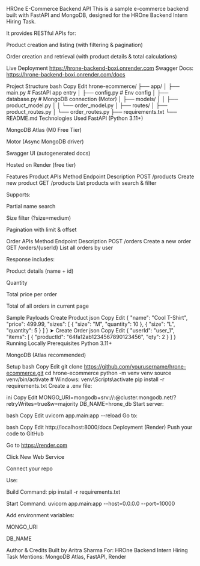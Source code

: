 HROne E-Commerce Backend API
This is a sample e-commerce backend built with FastAPI and MongoDB, designed for the HROne Backend Intern Hiring Task.

It provides RESTful APIs for:

Product creation and listing (with filtering & pagination)

Order creation and retrieval (with product details & total calculations)

Live Deployment
https://hrone-backend-boxi.onrender.com
Swagger Docs:
https://hrone-backend-boxi.onrender.com/docs

Project Structure
bash
Copy
Edit
hrone-ecommerce/
├── app/
│   ├── main.py              # FastAPI app entry
│   ├── config.py            # Env config
│   ├── database.py          # MongoDB connection (Motor)
│   ├── models/
│   │   ├── product_model.py
│   │   └── order_model.py
│   ├── routes/
│       ├── product_routes.py
│       └── order_routes.py
├── requirements.txt
└── README.md
Technologies Used
FastAPI (Python 3.11+)

MongoDB Atlas (M0 Free Tier)

Motor (Async MongoDB driver)

Swagger UI (autogenerated docs)

Hosted on Render (free tier)

Features
Product APIs
Method	Endpoint	Description
POST	/products	Create new product
GET	/products	List products with search & filter

Supports:

Partial name search

Size filter (?size=medium)

Pagination with limit & offset

Order APIs
Method	Endpoint	Description
POST	/orders	Create a new order
GET	/orders/{userId}	List all orders by user

Response includes:

Product details (name + id)

Quantity

Total price per order

Total of all orders in current page

Sample Payloads
Create Product
json
Copy
Edit
{
  "name": "Cool T-Shirt",
  "price": 499.99,
  "sizes": [
    { "size": "M", "quantity": 10 },
    { "size": "L", "quantity": 5 }
  ]
}
➤ Create Order
json
Copy
Edit
{
  "userId": "user_1",
  "items": [
    { "productId": "64fa12ab1234567890123456", "qty": 2 }
  ]
}
Running Locally
Prerequisites
Python 3.11+

MongoDB (Atlas recommended)

Setup
bash
Copy
Edit
git clone https://github.com/yourusername/hrone-ecommerce.git
cd hrone-ecommerce
python -m venv venv
source venv/bin/activate  # Windows: venv\Scripts\activate
pip install -r requirements.txt
Create a .env file:

ini
Copy
Edit
MONGO_URI=mongodb+srv://<user>:<pass>@cluster.mongodb.net/?retryWrites=true&w=majority
DB_NAME=hrone_db
Start server:

bash
Copy
Edit
uvicorn app.main:app --reload
Go to:

bash
Copy
Edit
http://localhost:8000/docs
Deployment (Render)
Push your code to GitHub

Go to https://render.com

Click New Web Service

Connect your repo

Use:

Build Command: pip install -r requirements.txt

Start Command: uvicorn app.main:app --host=0.0.0.0 --port=10000

Add environment variables:

MONGO_URI

DB_NAME

Author & Credits
Built by Aritra Sharma
For: HROne Backend Intern Hiring Task
Mentions: MongoDB Atlas, FastAPI, Render
